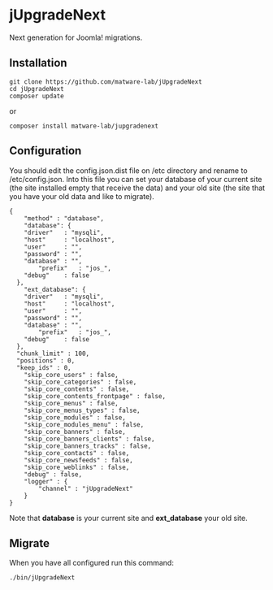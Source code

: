 # jUpgradeNext
Next generation for Joomla! migrations.

## Installation

```
git clone https://github.com/matware-lab/jUpgradeNext
cd jUpgradeNext
composer update
```
or
```
composer install matware-lab/jupgradenext
```

## Configuration

You should edit the config.json.dist file on /etc directory and rename to /etc/config.json. Into this file you can set your database of your current site (the site installed empty that receive the data) and your old site (the site that you have your old data and like to migrate).

```
{
	"method" : "database",
	"database": {
    "driver"   : "mysqli",
    "host"     : "localhost",
    "user"     : "",
    "password" : "",
    "database" : "",
		"prefix"   : "jos_",
    "debug"    : false
  },
	"ext_database": {
    "driver"   : "mysqli",
    "host"     : "localhost",
    "user"     : "",
    "password" : "",
    "database" : "",
		"prefix"   : "jos_",
    "debug"    : false
  },
  "chunk_limit" : 100,
  "positions" : 0,
  "keep_ids" : 0,
	"skip_core_users" : false,
	"skip_core_categories" : false,
	"skip_core_contents" : false,
	"skip_core_contents_frontpage" : false,
	"skip_core_menus" : false,
	"skip_core_menus_types" : false,
	"skip_core_modules" : false,
	"skip_core_modules_menu" : false,
	"skip_core_banners" : false,
	"skip_core_banners_clients" : false,
	"skip_core_banners_tracks" : false,
	"skip_core_contacts" : false,
	"skip_core_newsfeeds" : false,
	"skip_core_weblinks" : false,
	"debug" : false,
	"logger" : {
		"channel" : "jUpgradeNext"
	}
}
```

Note that **database** is your current site and **ext_database** your old site.

## Migrate

When you have all configured run this command:

```
./bin/jUpgradeNext
```
